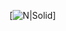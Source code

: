 [![N|Solid](https://s3.amazonaws.com/intranet-projects-files/holbertonschool-higher-level_programming+/233/code.png)]